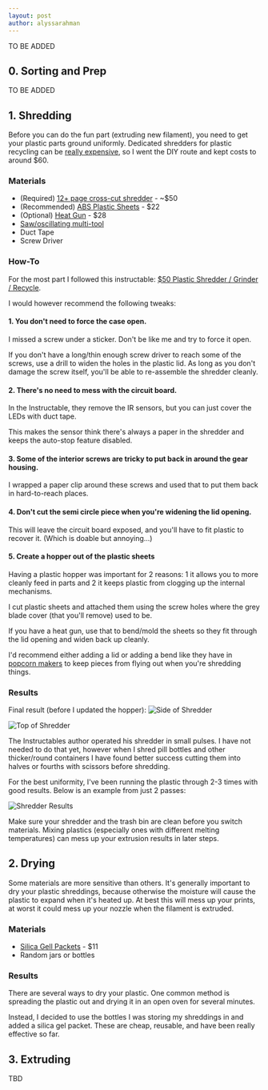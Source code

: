 ```yaml
---
layout: post
author: alyssarahman
---
```

TO BE ADDED 

## 0. Sorting and Prep
TO BE ADDED 

## 1. Shredding
Before you can do the fun part (extruding new filament), you need to get your plastic parts ground uniformly. Dedicated shredders for plastic recycling can be [really expensive](https://felfil.com/shop/felfil-shredder/?v=5ea34fa833a1), so I went the DIY route and kept costs to around $60.

### Materials
- (Required) [12+ page cross-cut shredder](https://www.amazon.com/dp/B07HMPQPHY) - ~$50
- (Recommended) [ABS Plastic Sheets](https://www.amazon.com/dp/B08R9W4NZW) - $22
- (Optional) [Heat Gun](https://www.amazon.com/dp/B08RHDWTW1) - $28
- [Saw/oscillating multi-tool](https://www.amazon.com/dp/B07VBB55X5)
- Duct Tape
- Screw Driver

### How-To
For the most part I followed this instructable: [$50 Plastic Shredder / Grinder / Recycle](https://www.instructables.com/50-Plastic-Shredder-Grinder-Recycler/). 

I would however recommend the following tweaks: 

#### 1. You don't need to force the case open. 
I missed a screw under a sticker. Don't be like me and try to force it open.

If you don't have a long/thin enough screw driver to reach some of the screws, use a drill to widen the holes in the plastic lid. As long as you don't damage the screw itself, you'll be able to re-assemble the shredder cleanly.

#### 2. There's no need to mess with the circuit board. 
In the Instructable, they remove the IR sensors, but you can just cover the LEDs with duct tape.

This makes the sensor think there's always a paper in the shredder and keeps the auto-stop feature disabled.

#### 3. Some of the interior screws are tricky to put back in around the gear housing.
I wrapped a paper clip around these screws and used that to put them back in hard-to-reach places.

#### 4. Don't cut the semi circle piece when you're widening the lid opening. 
This will leave the circuit board exposed, and you'll have to fit plastic to recover it. (Which is doable but annoying...) 

#### 5. Create a hopper out of the plastic sheets
Having a plastic hopper was important for 2 reasons: 1 it allows you to more cleanly feed in parts and 2 it keeps plastic from clogging up the internal mechanisms. 

I cut plastic sheets and attached them using the screw holes where the grey blade cover (that you'll remove) used to be.

If you have a heat gun, use that to bend/mold the sheets so they fit through the lid opening and widen back up cleanly.

I'd recommend either adding a lid or adding a bend like they have in [popcorn makers](https://www.surlatable.com/cuisinart-easypop-hot-air-popcorn-maker/PRO-7529886.html) to keep pieces from flying out when you're shredding things.

### Results
Final result (before I updated the hopper): 
![Side of Shredder](assets/images/shredder_side.jpeg)

![Top of Shredder](assets/images/shredder_top.jpeg)

The Instructables author operated his shredder in small pulses. I have not needed to do that yet, however when I shred pill bottles and other thicker/round containers I have found better success cutting them into halves or fourths with scissors before shredding. 

For the best uniformity, I've been running the plastic through 2-3 times with good results. Below is an example from just 2 passes: 

![Shredder Results](assets/images/shredder_results.jpeg)

Make sure your shredder and the trash bin are clean before you switch materials. Mixing plastics (especially ones with different melting temperatures) can mess up your extrusion results in later steps. 

## 2. Drying
Some materials are more sensitive than others. It's generally important to dry your plastic shreddings, because otherwise the moisture will cause the plastic to expand when it's heated up. At best this will mess up your prints, at worst it could mess up your nozzle when the filament is extruded. 

### Materials
- [Silica Gell Packets](https://www.walmart.com/ip/seort/674794417) - $11
- Random jars or bottles

### Results
There are several ways to dry your plastic. One common method is spreading the plastic out and drying it in an open oven for several minutes. 

Instead, I decided to use the bottles I was storing my shreddings in and added a silica gel packet. These are cheap, reusable, and have been really effective so far. 

## 3. Extruding
TBD
